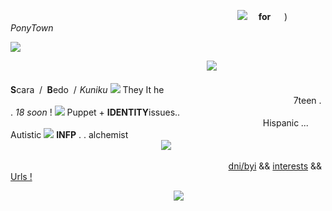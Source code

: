 ⠀⠀ ⠀⠀ ⠀⠀⠀ ⠀ ⠀ ⠀⠀⠀⠀ ⠀⠀ ⠀⠀⠀ ⠀ ⠀ ⠀⠀⠀ ⠀⠀ ⠀⠀⠀ ⠀ ⠀![](https://64.media.tumblr.com/2fdb81114d8d6a6c9ee3351fb6f69db0/8851735f23cf5f73-9b/s75x75_c1/88690d2a54a89bb6d00f271a1da423b07d7c606e.gifv)　 **for** 　 )　 *PonyTown* 

![](https://64.media.tumblr.com/065f40262ac7fcffbcc20778946798cf/dbfd783a61ca6cca-03/s2048x3072/ab205721aac53b73372b984b010109a6d0581781.pnj)

⠀⠀ ⠀⠀ ⠀⠀⠀ ⠀ ⠀ ⠀⠀⠀⠀ ⠀⠀⠀ ⠀⠀ ⠀⠀ ⠀⠀ ⠀ ⠀⠀⠀  ![](https://64.media.tumblr.com/1c58646ab5ad9bb56f7342fc7a5d6fed/d1b9e8146bf54647-cc/s500x750/de29c6b918c5b468b4cdfead5cdd699ae5209c7b.pnj)
⠀⠀ ⠀⠀ ⠀⠀⠀ ⠀ ⠀ ⠀⠀⠀⠀ ⠀⠀ ⠀⠀⠀ ⠀ ⠀ ⠀⠀⠀ ⠀⠀ ⠀⠀⠀ ⠀ ⠀ ⠀⠀⠀⠀ ⠀⠀⠀ ⠀⠀⠀ ⠀⠀ ⠀⠀⠀⠀⠀⠀ ⠀⠀ ⠀ **S**cara   /   **B**edo   /  *Kuniku* ![](https://64.media.tumblr.com/e62978682663e569d3e2c79d29645b3a/8851735f23cf5f73-dc/s75x75_c1/f4225c61ea015438605a8a5417118a0e3dea182f.gifv) They It he
⠀⠀ ⠀⠀ ⠀⠀⠀ ⠀ ⠀ ⠀⠀⠀⠀ ⠀⠀ ⠀⠀⠀ ⠀ ⠀ ⠀⠀⠀ ⠀⠀ ⠀⠀ ⠀⠀⠀ ⠀ ⠀ ⠀⠀⠀⠀ ⠀⠀⠀⠀  ⠀ ⠀⠀⠀ ⠀⠀ ⠀⠀⠀ ⠀⠀ ⠀⠀ ⠀⠀ ⠀⠀ ⠀7teen . . *18 soon* ! ![](https://64.media.tumblr.com/370546bbc939f523f06f0bcdd875b01c/8851735f23cf5f73-06/s75x75_c1/734b9d8e23ce0d67e3f655c5b5a60d0286ae767c.gifv) Puppet + **IDENTITY**issues..
⠀⠀ ⠀⠀ ⠀⠀⠀ ⠀ ⠀ ⠀⠀⠀⠀ ⠀⠀ ⠀⠀⠀ ⠀ ⠀ ⠀⠀⠀ ⠀⠀ ⠀⠀⠀ ⠀ ⠀ ⠀⠀⠀⠀⠀ ⠀⠀⠀ ⠀ ⠀⠀ ⠀⠀⠀⠀⠀ ⠀⠀ ⠀⠀⠀  ⠀ ⠀Hispanic *...* Autistic ![](https://64.media.tumblr.com/eae7463a0e483b009f9bff59e5de9a8c/8851735f23cf5f73-1e/s75x75_c1/f98c602f5b548ccc88a4a8557bb23101095a95ed.gifv) **INFP** . . alchemist
⠀⠀ ⠀⠀ ⠀⠀⠀ ⠀ ⠀ ⠀⠀⠀⠀  ⠀⠀ ⠀⠀⠀  ⠀⠀ ⠀⠀⠀ ⠀⠀ ⠀ ⠀⠀ ⠀⠀⠀  ⠀⠀ ⠀⠀ ⠀⠀ ⠀⠀⠀ ⠀⠀⠀⠀ ⠀  ⠀ ![](https://64.media.tumblr.com/5293d5971318e9e61844ce1f2729bdca/d1b9e8146bf54647-22/s500x750/1fcdea19944d40afb37dab370d00d2a43ef40644.pnj)

⠀⠀ ⠀⠀ ⠀⠀⠀ ⠀ ⠀ ⠀⠀⠀⠀ ⠀⠀ ⠀⠀⠀ ⠀ ⠀ ⠀⠀⠀⠀ ⠀⠀  ⠀⠀ ⠀[dni/byi](https://rentry.co/bedochu) && [interests](https://rentry.co/albedochu) && [Urls !](https://rentry.co/scaraurlhoard)

⠀ ⠀⠀⠀ ⠀ ⠀ ⠀⠀⠀⠀ ⠀⠀⠀  ⠀⠀⠀⠀  ⠀⠀⠀  ⠀⠀ ![](https://64.media.tumblr.com/85bf8f568908b2dffdaeb23a760e2726/80047eaaa354494d-e8/s400x600/b6d9c3b17e741d1aac7400bf2482d98eccbc31f9.pnj)

